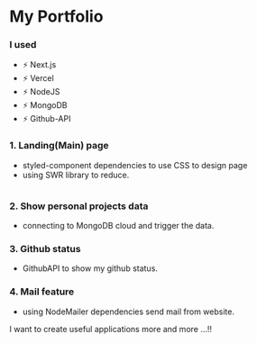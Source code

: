 # My Portfolio

### I used
- ⚡️ Next.js
- ⚡️ Vercel
- ⚡️ NodeJS
- ⚡️ MongoDB
- ⚡️ Github-API

### 1. Landing(Main) page
- styled-component dependencies to use CSS to design page 
- using SWR library to reduce.
 <img src="">
 
### 2. Show personal projects data
- connecting to MongoDB cloud and trigger the data.
   <img src="">

### 3. Github status
- GithubAPI to show my github status.
   <img src="">
  
### 4. Mail feature
- using NodeMailer dependencies send mail from website.
  <img src="">

I want to create useful applications more and more ...!!

